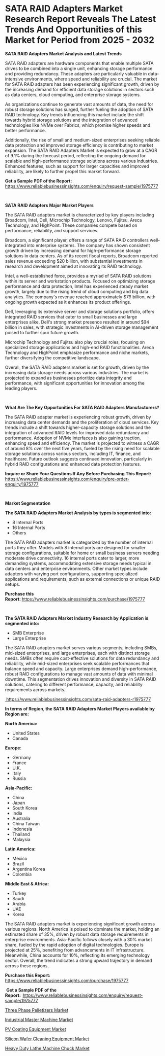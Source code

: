 <p><h1>SATA RAID Adapters Market Research Report Reveals The Latest Trends And Opportunities of this Market for Period from 2025 - 2032</h1></p><p><strong>SATA RAID Adapters Market Analysis and Latest Trends</strong></p>
<p><p>SATA RAID adapters are hardware components that enable multiple SATA drives to be combined into a single unit, enhancing storage performance and providing redundancy. These adapters are particularly valuable in data-intensive environments, where speed and reliability are crucial. The market for SATA RAID adapters has been experiencing significant growth, driven by the increasing demand for efficient data storage solutions in sectors such as data centers, cloud computing, and enterprise storage systems. </p><p>As organizations continue to generate vast amounts of data, the need for robust storage solutions has surged, further fueling the adoption of SATA RAID technology. Key trends influencing this market include the shift towards hybrid storage solutions and the integration of advanced technologies like NVMe over Fabrics, which promise higher speeds and better performance. </p><p>Additionally, the rise of small and medium-sized enterprises seeking reliable data protection and improved storage efficiency is contributing to market expansion. The SATA RAID Adapters Market is expected to grow at a CAGR of 9.1% during the forecast period, reflecting the ongoing demand for scalable and high-performance storage solutions across various industries. Enhanced features, such as support for larger capacities and improved reliability, are likely to further propel this market forward.</p></p>
<p><strong>Get a Sample PDF of the Report:&nbsp;</strong> <a href="https://www.reliablebusinessinsights.com/enquiry/request-sample/1975777?utm_campaign=115&utm_medium=2&utm_source=Github&utm_content=ia&utm_term=28022025&utm_id=sata-raid-adapters">https://www.reliablebusinessinsights.com/enquiry/request-sample/1975777</a></p>
<p>&nbsp;</p>
<p><strong>SATA RAID Adapters Major Market Players</strong></p>
<p><p>The SATA RAID adapters market is characterized by key players including Broadcom, Intel, Dell, Microchip Technology, Lenovo, Fujitsu, Areca Technology, and HighPoint. These companies compete based on performance, reliability, and support services.</p><p>Broadcom, a significant player, offers a range of SATA RAID controllers well-integrated into enterprise systems. The company has shown consistent growth driven by increasing demand for high-performance storage solutions in data centers. As of its recent fiscal reports, Broadcom reported sales revenue exceeding $20 billion, with substantial investments in research and development aimed at innovating its RAID technology.</p><p>Intel, a well-established force, provides a myriad of SATA RAID solutions within its server and workstation products. Focused on optimizing storage performance and data protection, Intel has experienced steady market growth, largely due to the rising trend of cloud computing and big data analytics. The company's revenue reached approximately $79 billion, with ongoing growth expected as it enhances its product offerings.</p><p>Dell, leveraging its extensive server and storage solutions portfolio, offers integrated RAID services that cater to small businesses and large enterprises alike. Dell's strong market presence resulted in around $94 billion in sales, with strategic investments in AI-driven storage management poised to further spur future growth.</p><p>Microchip Technology and Fujitsu also play crucial roles, focusing on specialized storage applications and high-end RAID functionalities. Areca Technology and HighPoint emphasize performance and niche markets, further diversifying the competitive landscape.</p><p>Overall, the SATA RAID adapters market is set for growth, driven by the increasing data storage needs across various industries. The market is projected to expand as businesses prioritize data integrity and performance, with significant opportunities for innovation among the leading players.</p></p>
<p>&nbsp;</p>
<p><strong>What Are The Key Opportunities For SATA RAID Adapters Manufacturers?</strong></p>
<p><p>The SATA RAID adapter market is experiencing robust growth, driven by increasing data center demands and the proliferation of cloud services. Key trends include a shift towards higher-capacity storage solutions and the integration of advanced RAID levels for improved data redundancy and performance. Adoption of NVMe interfaces is also gaining traction, enhancing speed and efficiency. The market is projected to witness a CAGR of around 8% over the next five years, fueled by the rising need for scalable storage solutions across various sectors, including IT, finance, and healthcare. Future outlook suggests continued innovation, particularly in hybrid RAID configurations and enhanced data protection features.</p></p>
<p><strong>Inquire or Share Your Questions If Any Before Purchasing This Report:</strong> <a href="https://www.reliablebusinessinsights.com/enquiry/pre-order-enquiry/1975777?utm_campaign=115&utm_medium=2&utm_source=Github&utm_content=ia&utm_term=28022025&utm_id=sata-raid-adapters">https://www.reliablebusinessinsights.com/enquiry/pre-order-enquiry/1975777</a></p>
<p>&nbsp;</p>
<p><strong>Market Segmentation</strong></p>
<p><strong>The SATA RAID Adapters Market Analysis by types is segmented into:</strong></p>
<p><ul><li>8 Internal Ports</li><li>16 Internal Ports</li><li>Others</li></ul></p>
<p><p>The SATA RAID adapters market is categorized by the number of internal ports they offer. Models with 8 internal ports are designed for smaller storage configurations, suitable for home or small business servers needing moderate drive connectivity. 16 internal ports cater to larger, more demanding systems, accommodating extensive storage needs typical in data centers and enterprise environments. Other market types include adapters with varying port configurations, supporting specialized applications and requirements, such as external connections or unique RAID setups.</p></p>
<p><strong>Purchase this Report:&nbsp;</strong><a href="https://www.reliablebusinessinsights.com/purchase/1975777?utm_campaign=115&utm_medium=2&utm_source=Github&utm_content=ia&utm_term=28022025&utm_id=sata-raid-adapters">https://www.reliablebusinessinsights.com/purchase/1975777</a></p>
<p>&nbsp;</p>
<p><strong>The SATA RAID Adapters Market Industry Research by Application is segmented into:</strong></p>
<p><ul><li>SMB Enterprise</li><li>Large Enterprise</li></ul></p>
<p><p>The SATA RAID adapters market serves various segments, including SMBs, mid-sized enterprises, and large enterprises, each with distinct storage needs. SMBs often require cost-effective solutions for data redundancy and reliability, while mid-sized enterprises seek scalable performances that balance speed and capacity. Large enterprises demand high-performance, robust RAID configurations to manage vast amounts of data with minimal downtime. This segmentation drives innovation and diversity in SATA RAID solutions, catering to different performance, capacity, and reliability requirements across markets.</p></p>
<p><a href="https://www.reliablebusinessinsights.com/sata-raid-adapters-r1975777?utm_campaign=115&utm_medium=2&utm_source=Github&utm_content=ia&utm_term=28022025&utm_id=sata-raid-adapters">&nbsp;https://www.reliablebusinessinsights.com/sata-raid-adapters-r1975777</a></p>
<p><strong>In terms of Region, the SATA RAID Adapters Market Players available by Region are:</strong></p>
<p>
    <p> <strong> North America: </strong>
        <ul>
            <li>United States</li>
            <li>Canada</li>
        </ul>
        </p> 
    <p> <strong> Europe: </strong>
        <ul>
            <li>Germany</li>
            <li>France</li>
            <li>U.K.</li>
            <li>Italy</li>
            <li>Russia</li>
        </ul>
        </p> 
    <p> <strong> Asia-Pacific: </strong>
        <ul>
            <li>China</li>
            <li>Japan</li>
            <li>South Korea</li>
            <li>India</li>
            <li>Australia</li>
            <li>China Taiwan</li>
            <li>Indonesia</li>
            <li>Thailand</li>
            <li>Malaysia</li>
        </ul>
        </p> 
    <p> <strong> Latin America: </strong>
        <ul>
            <li>Mexico</li>
            <li>Brazil</li>
            <li>Argentina Korea</li>
            <li>Colombia</li>
        </ul>
        </p> 
    <p> <strong> Middle East & Africa: </strong>
        <ul>
            <li>Turkey</li>
            <li>Saudi</li>
            <li>Arabia</li>
            <li>UAE</li>
            <li>Korea</li>
        </ul>
    </p>
    </p>
<p><p>The SATA RAID adapters market is experiencing significant growth across various regions. North America is poised to dominate the market, holding an estimated share of 35%, driven by robust data storage requirements in enterprise environments. Asia-Pacific follows closely with a 30% market share, fueled by the rapid adoption of digital technologies. Europe is projected at 25%, benefiting from advancements in IT infrastructure. Meanwhile, China accounts for 10%, reflecting its emerging technology sector. Overall, the trend indicates a strong upward trajectory in demand across these regions.</p></p>
<p><strong>Purchase this Report: </strong><a href="https://www.reliablebusinessinsights.com/purchase/1975777?utm_campaign=115&utm_medium=2&utm_source=Github&utm_content=ia&utm_term=28022025&utm_id=sata-raid-adapters">https://www.reliablebusinessinsights.com/purchase/1975777</a></p>
<p>&nbsp;<strong>Get a Sample PDF of the Report:&nbsp;&nbsp;</strong><a href="https://www.reliablebusinessinsights.com/enquiry/request-sample/1975777?utm_campaign=115&utm_medium=2&utm_source=Github&utm_content=ia&utm_term=28022025&utm_id=sata-raid-adapters">https://www.reliablebusinessinsights.com/enquiry/request-sample/1975777</a></p>
<p><strong></strong></p>
<p><p><a href="https://github.com/joshuagarcia509/Market-Research-Report-List-1/blob/main/three-phase-pelletizers-market.md?utm_campaign=115&utm_medium=2&utm_source=Github&utm_content=ia&utm_term=28022025&utm_id=sata-raid-adapters">Three Phase Pelletizers Market</a></p><p><a href="https://github.com/balkanalazar/Market-Research-Report-List-1/blob/main/industrial-master-machine-market.md?utm_campaign=115&utm_medium=2&utm_source=Github&utm_content=ia&utm_term=28022025&utm_id=sata-raid-adapters">Industrial Master Machine Market</a></p><p><a href="https://github.com/siertnamba7u/Market-Research-Report-List-1/blob/main/pv-coating-equipment-market.md?utm_campaign=115&utm_medium=2&utm_source=Github&utm_content=ia&utm_term=28022025&utm_id=sata-raid-adapters">PV Coating Equipment Market</a></p><p><a href="https://github.com/boyertrull4r/Market-Research-Report-List-1/blob/main/silicon-wafer-cleaning-equipment-market.md?utm_campaign=115&utm_medium=2&utm_source=Github&utm_content=ia&utm_term=28022025&utm_id=sata-raid-adapters">Silicon Wafer Cleaning Equipment Market</a></p><p><a href="https://github.com/lillybosakoi/Market-Research-Report-List-1/blob/main/heavy-duty-lathe-machine-chuck-market.md?utm_campaign=115&utm_medium=2&utm_source=Github&utm_content=ia&utm_term=28022025&utm_id=sata-raid-adapters">Heavy Duty Lathe Machine Chuck Market</a></p></p>